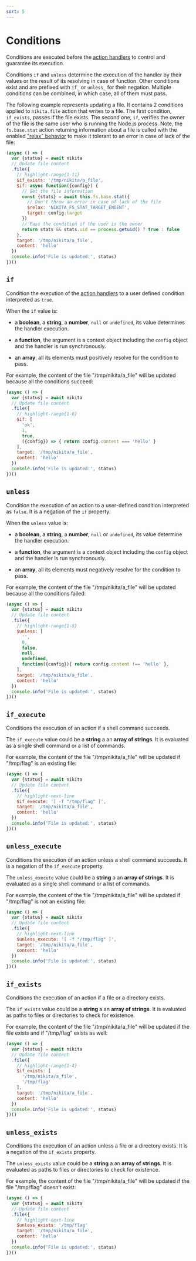 ```yaml
---
sort: 5
---
```


# Conditions

Conditions are executed before the [action handlers](/current/action/handler) to control and guarantee its execution.

Conditions `if` and `unless` determine the execution of the handler by their values or the result of its resolving in case of function. Other conditions exist and are prefixed with `if_` or `unless_` for their negation. Multiple conditions can be combined, in which case, all of them must pass. 

The following example represents updating a file. It contains 2 conditions applied to `nikita.file` action that writes to a file. The first condition, `if_exists`, passes if the file exists. The second one, `if`, verifies the owner of the file is the same user who is running the Node.js process. Note, the `fs.base.stat` action returning information about a file is called with the enabled ["relax" behavior](/current/metadata/relax/) to make it tolerant to an error in case of lack of the file:

```js
(async () => {
  var {status} = await nikita
  // Update file content
  .file({
    // highlight-range{1-11}
    $if_exists: '/tmp/nikita/a_file',
    $if: async function({config}) {
      // Get the file information
      const {stats} = await this.fs.base.stat({
        // Don't throw an error in case of lack of the file
        $relax: 'NIKITA_FS_STAT_TARGET_ENOENT',
        target: config.target
      })
      // Pass the condition if the user is the owner
      return stats && stats.uid == process.getuid() ? true : false
    },
    target: '/tmp/nikita/a_file',
    content: 'hello'
  })
  console.info('File is updated:', status)
})()
```

## `if`

Condition the execution of the [action handlers](/current/action/handler) to a user defined condition interpreted as `true`. 

When the `if` value is:

- a **boolean**, a **string**, a **number**, `null` or `undefined`, its value determines the handler execution.

- a **function**, the argument is a context object including the `config` object and the handler is run synchronously.

- an **array**, all its elements must positively resolve for the condition to pass.

For example, the content of the file "/tmp/nikita/a_file" will be updated because all the conditions succeed:

```js
(async () => {
  var {status} = await nikita
  // Update file content
  .file({
    // highlight-range{1-6}
    $if: [
      'ok',
      1,
      true,
      ({config}) => { return config.content === 'hello' }
    ],
    target: '/tmp/nikita/a_file',
    content: 'hello'
  })
  console.info('File is updated:', status)
})()
```

## `unless`

Condition the execution of an action to a user-defined condition interpreted as `false`. It is a negation of the `if` property.

When the `unless` value is:
 
- a **boolean**, a **string**, a **number**, `null` or `undefined`, its value determine the handler execution.

- a **function**, the argument is a context object including the `config` object and the handler is run synchronously.

- an **array**, all its elements must negatively resolve for the condition to pass.

For example, the content of the file "/tmp/nikita/a_file" will be updated because all the conditions failed:

```js
(async () => {
  var {status} = await nikita
  // Update file content
  .file({
    // highlight-range{1-8}
    $unless: [
      '',
      0,
      false,
      null,
      undefined,
      function({config}){ return config.content !== 'hello' },
    ],
    target: '/tmp/nikita/a_file',
    content: 'hello'
  })
  console.info('File is updated:', status)
})()
```
  
## `if_execute`

Conditions the execution of an action if a shell command succeeds.

The `if_execute` value could be a **string** a an **array of strings**. It is evaluated as a single shell command or a list of commands.

For example, the content of the file "/tmp/nikita/a_file" will be updated if "/tmp/flag" is an existing file:

```js
(async () => {
  var {status} = await nikita
  // Update file content
  .file({
    // highlight-next-line
    $if_execute: '[ -f "/tmp/flag" ]',
    target: '/tmp/nikita/a_file',
    content: 'hello'
  })
  console.info('File is updated:', status)
})()
```
  
## `unless_execute`

Conditions the execution of an action unless a shell command succeeds. It is a negation of the `if_execute` property.

The `unless_execute` value could be a **string** a an **array of strings**. It is evaluated as a single shell command or a list of commands.

For example, the content of the file "/tmp/nikita/a_file" will be updated if "/tmp/flag" is not an existing file:

```js
(async () => {
  var {status} = await nikita
  // Update file content
  .file({
    // highlight-next-line
    $unless_execute: '[ -f "/tmp/flag" ]',
    target: '/tmp/nikita/a_file',
    content: 'hello'
  })
  console.info('File is updated:', status)
})()
```

## `if_exists`

Conditions the execution of an action if a file or a directory exists.

The `if_exists` value could be a **string** a an **array of strings**. It is evaluated as paths to files or directories to check for existence.

For example, the content of the file "/tmp/nikita/a_file" will be updated if the file exists and if "/tmp/flag" exists as well:

```js
(async () => {
  var {status} = await nikita
  // Update file content
  .file({
    // highlight-range{1-4}
    $if_exists: [
      '/tmp/nikita/a_file',
      '/tmp/flag'
    ],
    target: '/tmp/nikita/a_file',
    content: 'hello'
  })
  console.info('File is updated:', status)
})()
```

## `unless_exists`

Conditions the execution of an action unless a file or a directory exists. It is a negation of the `if_exists` property.

The `unless_exists` value could be a **string** a an **array of strings**. It is evaluated as paths to files or directories to check for existence.

For example, the content of the file "/tmp/nikita/a_file" will be updated if the file "/tmp/flag" doesn't exist:

```js
(async () => {
  var {status} = await nikita
  // Update file content
  .file({
    // highlight-next-line
    $unless_exists: '/tmp/flag'
    target: '/tmp/nikita/a_file',
    content: 'hello'
  })
  console.info('File is updated:', status)
})()
```
